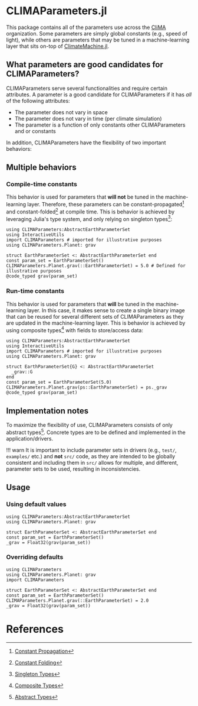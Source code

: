 # CLIMAParameters.jl

This package contains all of the parameters use across the [CliMA](https://github.com/CliMA) organization. Some parameters are simply global constants (e.g., speed of light), while others are parameters that may be tuned in a machine-learning layer that sits on-top of [ClimateMachine.jl](https://github.com/CliMa/ClimateMachine.jl).

## What parameters are good candidates for CLIMAParameters?

CLIMAParameters serve several functionalities and require certain attributes. A parameter is a good candidate for CLIMAParameters if it has _all_ of the following attributes:

 - The parameter does not vary in space
 - The parameter does not vary in time (per climate simulation)
 - The parameter is a function of only constants other CLIMAParameters and or constants

In addition, CLIMAParameters have the flexibility of two important behaviors:

## Multiple behaviors

### Compile-time constants

This behavior is used for parameters that **will not** be tuned in the machine-learning layer. Therefore, these parameters can be constant-propagated[^1] and constant-folded[^2] at compile time. This is behavior is achieved by leveraging Julia's type system, and only relying on singleton types[^3]:

```@example
using CLIMAParameters:AbstractEarthParameterSet
using InteractiveUtils
import CLIMAParameters # imported for illustrative purposes
using CLIMAParameters.Planet: grav

struct EarthParameterSet <: AbstractEarthParameterSet end
const param_set = EarthParameterSet()
CLIMAParameters.Planet.grav(::EarthParameterSet) = 5.0 # Defined for illustrative purposes
@code_typed grav(param_set)
```

### Run-time constants

This behavior is used for parameters that **will** be tuned in the machine-learning layer. In this case, it makes sense to create a single binary image that can be reused for several different sets of CLIMAParameters as they are updated in the machine-learning layer. This is behavior is achieved by using composite types[^4] with fields to store/access data:

```@example
using CLIMAParameters:AbstractEarthParameterSet
using InteractiveUtils
import CLIMAParameters # imported for illustrative purposes
using CLIMAParameters.Planet: grav

struct EarthParameterSet{G} <: AbstractEarthParameterSet
  _grav::G
end
const param_set = EarthParameterSet(5.0)
CLIMAParameters.Planet.grav(ps::EarthParameterSet) = ps._grav
@code_typed grav(param_set)
```

## Implementation notes

To maximize the flexibility of use, CLIMAParameters consists of only abstract types[^5]. Concrete types are to be defined and implemented in the application/drivers.

!!! warn
    It is important to include parameter sets in drivers (e.g., `test/`, `examples/` etc.) and **not** `src/` code, as they are intended to be globally consistent and including them in `src/` allows for multiple, and different, parameter sets to be used, resulting in inconsistencies.


## Usage

### Using default values

```@example
using CLIMAParameters:AbstractEarthParameterSet
using CLIMAParameters.Planet: grav

struct EarthParameterSet <: AbstractEarthParameterSet end
const param_set = EarthParameterSet()
_grav = Float32(grav(param_set))
```

### Overriding defaults

```@example
using CLIMAParameters
using CLIMAParameters.Planet: grav
import CLIMAParameters

struct EarthParameterSet <: AbstractEarthParameterSet end
const param_set = EarthParameterSet()
CLIMAParameters.Planet.grav(::EarthParameterSet) = 2.0
_grav = Float32(grav(param_set))
```

# References

[^1]: [Constant Propagation](https://en.wikipedia.org/wiki/Constant_folding#Constant_propagation)
[^2]: [Constant Folding](https://en.wikipedia.org/wiki/Constant_folding)
[^3]: [Singleton Types](https://docs.julialang.org/en/v1/manual/types/#man-singleton-types-1)
[^4]: [Composite Types](https://docs.julialang.org/en/v1/base/base/#struct)
[^5]: [Abstract Types](https://docs.julialang.org/en/v1/manual/types/#man-abstract-types-1)

